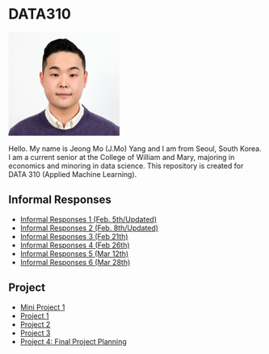 # DATA310

<img src="headpic.jpg" width="220" height="205">

Hello. My name is Jeong Mo (J.Mo) Yang and I am from Seoul, South Korea. I am a current senior at the College of William and Mary, majoring in economics and minoring in data science. This repository is created for DATA 310 (Applied Machine Learning). 

## Informal Responses
* [Informal Responses 1 (Feb. 5th/Updated)](Feb_5th_Assignment.md)
* [Informal Responses 2 (Feb. 8th/Updated)](Assignment2.md)
* [Informal Responses 3 (Feb 21th)](informal_3.md)
* [Informal Responses 4 (Feb 26th)](informal_4.md)
* [Informal Responses 5 (Mar 12th)](informal_5.md)
* [Informal Responses 6 (Mar 28th)](informal_6.md)

## Project
* [Mini Project 1](MiniProject1.md) 
* [Project 1](Project1.md)
* [Project 2](project2.md)
* [Project 3](Project3.md)
* [Project 4: Final Project Planning](Project4.md)
